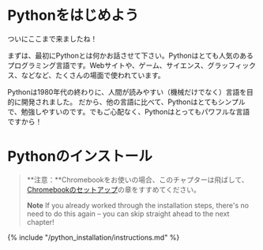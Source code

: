 # Pythonをはじめよう

ついにここまで来ましたね！

まずは、最初にPythonとは何かお話させて下さい。Pythonはとても人気のあるプログラミング言語です。Webサイトや、ゲーム、サイエンス、グラッフィックス、などなど、たくさんの場面で使われています。

Pythonは1980年代の終わりに、人間が読みやすい（機械だけでなく）言語を目的に開発されました。 だから、他の言語に比べて、Pythonはとてもシンプルで、勉強しやすいのです。でもご心配なく、Pythonはとってもパワフルな言語ですから！

# Pythonのインストール

> **注意：**Chromebookをお使いの場合、このチャプターは飛ばして、[Chromebookのセットアップ](../chromebook_setup/README.md)の章をすすめてください。
> 
> **Note** If you already worked through the installation steps, there's no need to do this again – you can skip straight ahead to the next chapter!

{% include "/python_installation/instructions.md" %}